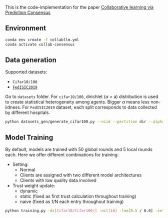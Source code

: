 This is the code-implementation for the
paper [Collaborative learning via Prediction Consensus](https://arxiv.org/abs/2305.18497)

## Environment

```bash
conda env create -f collabllm.yml
conda activate collab-consensus
```

## Data generation

Supported datasets:

- `Cifar10/100`
- [`FedISIC2019`](https://github.com/owkin/FLamby/blob/main/flamby/datasets/fed_isic2019/README.md)

Go to `datasets` folder. For `cifar10/100`, dirichlet ($\alpha$ = a) distribution is used to create statistical
heterogeneity among agents. Bigger $\alpha$ means less non-iidness. For `FedISIC2019` dataset, each split corresponds to
data collected by different hospitals.

```bash
python datasets_gen/generate_cifar100.py --niid --partition dir --alpha[a] --n_clients[n] --refgen 
```

## Model Training

By default, models are trained with 50 global rounds and 5 local rounds each.
Here we offer different combinations for training:

- Setting:
    - Normal
    - Clients are assigned with two different model architectures
    - Clients with low quality data involved
- Trust weight update:
    - dynamic
    - static (fixed as first trust calculation throughout training)
    - naive (fixed as 1/N each entry throughout training)

```bash
python training.py -ds[Cifar10/Cifar100/] -ncl[10] -lam[0.5 / 0.0] -setting[normal/2sets/evil] -trust[dynamic/static/naive]
```
